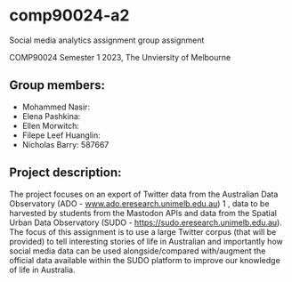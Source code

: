 # comp90024-a2
Social media analytics assignment group assignment

COMP90024 Semester 1 2023, The Unviersity of Melbourne

## Group members:
- Mohammed Nasir:
- Elena Pashkina:
- Ellen Morwitch:
- Filepe Leef Huanglin:
- Nicholas Barry: 587667

## Project description:

The project focuses on an export of Twitter data
from the Australian Data Observatory (ADO - www.ado.eresearch.unimelb.edu.au) 1 , data to be harvested by students from the Mastodon APIs and data from the Spatial Urban Data Observatory (SUDO - https://sudo.eresearch.unimelb.edu.au). The focus of this assignment is to use a large Twitter corpus (that will be provided) to tell interesting stories of life in Australian and importantly how social media data can be used alongside/compared with/augment the official data available within the SUDO platform to improve our knowledge of life in Australia.